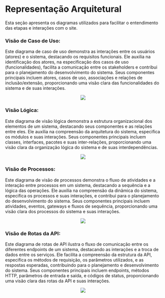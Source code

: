 # Representação Arquitetural
Esta seção apresenta os diagramas utilizados para facilitar o entendimento das etapas e interações com o site. 

### Visão de Caso de Uso:
Este diagrama de caso de uso demonstra as interações entre os usuários (atores) e o sistema, destacando os requisitos funcionais. Ele auxilia na identificação dos atores, na especificação dos casos de uso (funcionalidades), facilita a comunicação entre os stakeholders e contribui para o planejamento do desenvolvimento do sistema. Seus componentes principais incluem atores, casos de uso, associações e relações de inclusão/extensão, proporcionando uma visão clara das funcionalidades do sistema e de suas interações.

<div align="center">
    <img src="../img/Diagrama_caso_de_uso.png">
</div>


### Visão Lógica:

Este diagrama de visão lógica demonstra a estrutura organizacional dos elementos de um sistema, destacando seus componentes e as relações entre eles. Ele auxilia na compreensão da arquitetura do sistema, especifica os módulos e suas interações. Seus componentes principais incluem classes, interfaces, pacotes e suas inter-relações, proporcionando uma visão clara da organização lógica do sistema e de suas interdependências.

<div align="center">
    <img src="../img/Diagrama_visão_Lógica.png">
</div>

### Visão de Processos:

Este diagrama de visão de processos demonstra o fluxo de atividades e a interação entre processos em um sistema, destacando a sequência e a lógica das operações. Ele auxilia na compreensão da dinâmica do sistema, especifica os processos e suas interações, e contribui para o planejamento do desenvolvimento do sistema. Seus componentes principais incluem atividades, eventos, gateways e fluxos de sequência, proporcionando uma visão clara dos processos do sistema e suas interações.

<div align="center">
    <img src="../img/Visão_de_processos.png">
</div>

### Visão de Rotas da API:

Este diagrama de rotas de API ilustra o fluxo de comunicação entre os diferentes endpoints de um sistema, destacando as interações e a troca de dados entre os serviços. Ele facilita a compreensão da estrutura da API, especifica os métodos de requisição, os parâmetros utilizados, e as respostas esperadas, contribuindo para o planejamento e desenvolvimento do sistema. Seus componentes principais incluem endpoints, métodos HTTP, parâmetros de entrada e saída, e códigos de status, proporcionando uma visão clara das rotas da API e suas interações.

<div align="center">
    <img src="../img/Rotas_de_API.png">
</div>

<!-- ### Visão de Implementação.: -->
